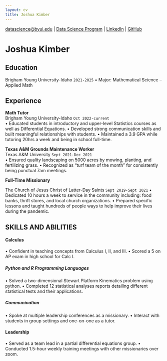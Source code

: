 ```yaml
---
layout: cv
title: Joshua Kimber
---
```


<div id="webaddress">
<a href="datascience@byui.edu">datascience@byui.edu</a>
| <a href="https://byuidatascience.github.io/development.html">Data Science Program</a>
| <a href="https://www.linkedin.com/groups/13537407/">LinkedIn</a>
| <a href="https://github.com/byuids-resumes">GitHub</a>
</div>

<!-- https://www.monique.tech/the-art-of-markdown -->

# Joshua Kimber

## Education
Brigham Young University-Idaho `2021-2025`
•	Major: Mathematical Science – Applied Math

## Experience

__Math Tutor__  
Brigham Young University-Idaho              `Oct 2022-current`            
•	Educated students in introductory and upper-level Statistics courses as well as Differential Equations.
•	Developed strong communication skills and built meaningful relationships with students.
•	Maintained a 3.9 GPA while tutoring 20hrs a week and being in school full-time.

__Texas A&M Grounds Maintenance Worker__                                                    
Texas A&M University                        `Sept 2021-Dec 2021`    
•	Ensured quality landscaping on 5000 acres by mowing, planting, and fertilizing grass.
•	Recognized as “turf team of the month” for consistently being punctual 7am meetings.

__Full-Time Missionary__

The Church of Jesus Christ of Latter-Day Saints     `Sept 2019-Sept 2021`
•	Dedicated 10 hours a week to service in the community including: food banks, thrift stores, and local church organizations.
•	Prepared specific lessons and taught hundreds of people ways to help improve their lives during the pandemic.

## SKILLS AND ABILITIES 
#### Calculus
•	Confident in teaching concepts from Calculus I, II, and III.
•	Scored a 5 on AP exam in high school for Calc I.
##### Python and R Programming Languages 
•	Solved a two-dimensional Stewart Platform Kinematics problem using python.
•	Completed 12 statistical analyses reports detailing different statistical tests and their applications.
##### Communication 
•	Spoke at multiple leadership conferences as a missionary.
•	Interact with students in group settings and one-on-one as a tutor. 
#### Leadership
•	Served as a team lead in a partial differential equations group. 
•	Conducted 1.5-hour weekly training meetings with other missionaries over zoom.




<!-- ### Footer

Last updated: May 2013 -->


